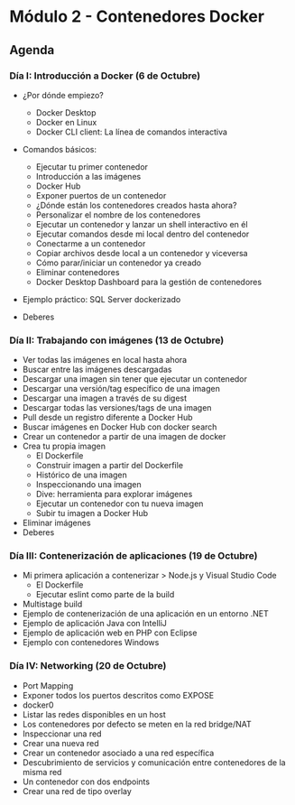 # Módulo 2 - Contenedores Docker

## Agenda

### Día I: Introducción a Docker (6 de Octubre)

- ¿Por dónde empiezo?
    * Docker Desktop
    * Docker en Linux
    * Docker CLI client: La línea de comandos interactiva
- Comandos básicos:
    * Ejecutar tu primer contenedor
    * Introducción a las imágenes
    * Docker Hub
    * Exponer puertos de un contenedor
    * ¿Dónde están los contenedores creados hasta ahora?
    * Personalizar el nombre de los contenedores
    * Ejecutar un contenedor y lanzar un shell interactivo en él
    * Ejecutar comandos desde mi local dentro del contenedor
    * Conectarme a un contenedor 
    * Copiar archivos desde local a un contenedor y viceversa
    * Cómo parar/iniciar un contenedor ya creado    
    * Eliminar contenedores
    * Docker Desktop Dashboard para la gestión de contenedores

- Ejemplo práctico: SQL Server dockerizado
- Deberes

### Día II: Trabajando con imágenes (13 de Octubre)

- Ver todas las imágenes en local hasta ahora
- Buscar entre las imágenes descargadas
- Descargar una imagen sin tener que ejecutar un contenedor
- Descargar una versión/tag específico de una imagen
- Descargar una imagen a través de su digest
- Descargar todas las versiones/tags de una imagen
- Pull desde un registro diferente a Docker Hub
- Buscar imágenes en Docker Hub con docker search
- Crear un contenedor a partir de una imagen de docker
- Crea tu propia imagen
  * El Dockerfile
  * Construir imagen a partir del Dockerfile
  * Histórico de una imagen
  * Inspeccionando una imagen
  * Dive: herramienta para explorar imágenes
  * Ejecutar un contenedor con tu nueva imagen
  * Subir tu imagen a Docker Hub
- Eliminar imágenes
- Deberes


### Día III: Contenerización de aplicaciones (19 de Octubre)

- Mi primera aplicación a contenerizar > Node.js y Visual Studio Code
  * El Dockerfile
  * Ejecutar eslint como parte de la build  
- Multistage build
- Ejemplo de contenerización de una aplicación en un entorno .NET
- Ejemplo de aplicación Java con IntelliJ
- Ejemplo de aplicación web en PHP con Eclipse
- Ejemplo con contenedores Windows

### Día IV: Networking (20 de Octubre)

- Port Mapping
- Exponer todos los puertos descritos como EXPOSE
- docker0
- Listar las redes disponibles en un host
- Los contenedores por defecto se meten en la red bridge/NAT
- Inspeccionar una red
- Crear una nueva red
- Crear un contenedor asociado a una red específica
- Descubrimiento de servicios y comunicación entre contenedores de la misma red
- Un contenedor con dos endpoints
- Crear una red de tipo overlay
